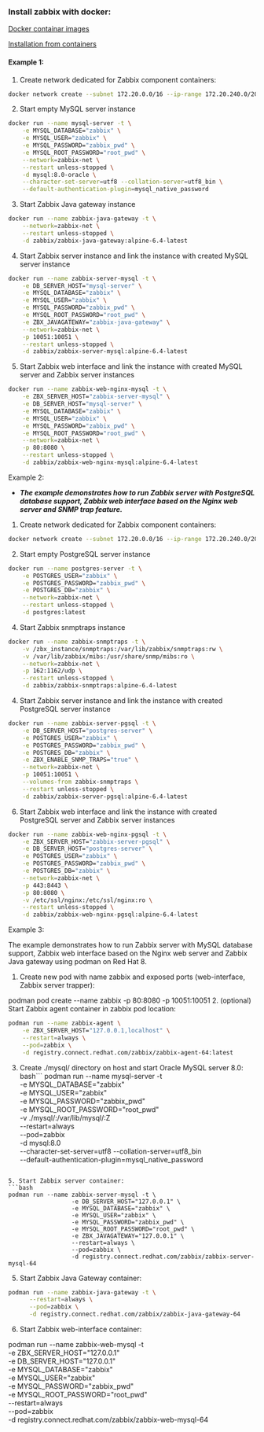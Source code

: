 ### Install zabbix with docker:
[Docker containar images](https://www.zabbix.com/container_images)

[Installation from containers](https://www.zabbix.com/documentation/current/en/manual/installation/containers)


#### Example 1:

1. Create network dedicated for Zabbix component containers:
```bash
docker network create --subnet 172.20.0.0/16 --ip-range 172.20.240.0/20 zabbix-net
```

2. Start empty MySQL server instance
```bash
docker run --name mysql-server -t \
    -e MYSQL_DATABASE="zabbix" \
    -e MYSQL_USER="zabbix" \
    -e MYSQL_PASSWORD="zabbix_pwd" \
    -e MYSQL_ROOT_PASSWORD="root_pwd" \
    --network=zabbix-net \
    --restart unless-stopped \
    -d mysql:8.0-oracle \
    --character-set-server=utf8 --collation-server=utf8_bin \
    --default-authentication-plugin=mysql_native_password
```
    
3. Start Zabbix Java gateway instance
```bash
docker run --name zabbix-java-gateway -t \
    --network=zabbix-net \
    --restart unless-stopped \
    -d zabbix/zabbix-java-gateway:alpine-6.4-latest
```
    
4. Start Zabbix server instance and link the instance with created MySQL server instance
```bash
docker run --name zabbix-server-mysql -t \
    -e DB_SERVER_HOST="mysql-server" \
    -e MYSQL_DATABASE="zabbix" \
    -e MYSQL_USER="zabbix" \
    -e MYSQL_PASSWORD="zabbix_pwd" \
    -e MYSQL_ROOT_PASSWORD="root_pwd" \
    -e ZBX_JAVAGATEWAY="zabbix-java-gateway" \
    --network=zabbix-net \
    -p 10051:10051 \
    --restart unless-stopped \
    -d zabbix/zabbix-server-mysql:alpine-6.4-latest
```

5. Start Zabbix web interface and link the instance with created MySQL server and Zabbix server instances
```bash
docker run --name zabbix-web-nginx-mysql -t \
    -e ZBX_SERVER_HOST="zabbix-server-mysql" \
    -e DB_SERVER_HOST="mysql-server" \
    -e MYSQL_DATABASE="zabbix" \
    -e MYSQL_USER="zabbix" \
    -e MYSQL_PASSWORD="zabbix_pwd" \
    -e MYSQL_ROOT_PASSWORD="root_pwd" \
    --network=zabbix-net \
    -p 80:8080 \
    --restart unless-stopped \
    -d zabbix/zabbix-web-nginx-mysql:alpine-6.4-latest
```

Example 2:

- ___The example demonstrates how to run Zabbix server with PostgreSQL database support, Zabbix web interface based on the Nginx web server and SNMP trap feature.___

1. Create network dedicated for Zabbix component containers:
```bash
docker network create --subnet 172.20.0.0/16 --ip-range 172.20.240.0/20 zabbix-net
```

2. Start empty PostgreSQL server instance
```bash
docker run --name postgres-server -t \
    -e POSTGRES_USER="zabbix" \
    -e POSTGRES_PASSWORD="zabbix_pwd" \
    -e POSTGRES_DB="zabbix" \
    --network=zabbix-net \
    --restart unless-stopped \
    -d postgres:latest
```

4. Start Zabbix snmptraps instance
```bash
docker run --name zabbix-snmptraps -t \
    -v /zbx_instance/snmptraps:/var/lib/zabbix/snmptraps:rw \
    -v /var/lib/zabbix/mibs:/usr/share/snmp/mibs:ro \
    --network=zabbix-net \
    -p 162:1162/udp \
    --restart unless-stopped \
    -d zabbix/zabbix-snmptraps:alpine-6.4-latest
```
    
4. Start Zabbix server instance and link the instance with created PostgreSQL server instance
```bash
docker run --name zabbix-server-pgsql -t \
    -e DB_SERVER_HOST="postgres-server" \
    -e POSTGRES_USER="zabbix" \
    -e POSTGRES_PASSWORD="zabbix_pwd" \
    -e POSTGRES_DB="zabbix" \
    -e ZBX_ENABLE_SNMP_TRAPS="true" \
    --network=zabbix-net \
    -p 10051:10051 \
    --volumes-from zabbix-snmptraps \
    --restart unless-stopped \
    -d zabbix/zabbix-server-pgsql:alpine-6.4-latest
```
   
6. Start Zabbix web interface and link the instance with created PostgreSQL server and Zabbix server instances
```bash
docker run --name zabbix-web-nginx-pgsql -t \
    -e ZBX_SERVER_HOST="zabbix-server-pgsql" \
    -e DB_SERVER_HOST="postgres-server" \
    -e POSTGRES_USER="zabbix" \
    -e POSTGRES_PASSWORD="zabbix_pwd" \
    -e POSTGRES_DB="zabbix" \
    --network=zabbix-net \
    -p 443:8443 \
    -p 80:8080 \
    -v /etc/ssl/nginx:/etc/ssl/nginx:ro \
    --restart unless-stopped \
    -d zabbix/zabbix-web-nginx-pgsql:alpine-6.4-latest
```

Example 3:

The example demonstrates how to run Zabbix server with MySQL database support, Zabbix web interface based on the Nginx web server and Zabbix Java gateway using podman on Red Hat 8.

1. Create new pod with name zabbix and exposed ports (web-interface, Zabbix server trapper):

podman pod create --name zabbix -p 80:8080 -p 10051:10051
2. (optional) Start Zabbix agent container in zabbix pod location:

```bash
podman run --name zabbix-agent \
    -e ZBX_SERVER_HOST="127.0.0.1,localhost" \
    --restart=always \
    --pod=zabbix \
    -d registry.connect.redhat.com/zabbix/zabbix-agent-64:latest
```

3. Create ./mysql/ directory on host and start Oracle MySQL server 8.0:
bash```
podman run --name mysql-server -t \
      -e MYSQL_DATABASE="zabbix" \
      -e MYSQL_USER="zabbix" \
      -e MYSQL_PASSWORD="zabbix_pwd" \
      -e MYSQL_ROOT_PASSWORD="root_pwd" \
      -v ./mysql/:/var/lib/mysql/:Z \
      --restart=always \
      --pod=zabbix \
      -d mysql:8.0 \
      --character-set-server=utf8 --collation-server=utf8_bin \
      --default-authentication-plugin=mysql_native_password
```

5. Start Zabbix server container:
```bash
podman run --name zabbix-server-mysql -t \
                  -e DB_SERVER_HOST="127.0.0.1" \
                  -e MYSQL_DATABASE="zabbix" \
                  -e MYSQL_USER="zabbix" \
                  -e MYSQL_PASSWORD="zabbix_pwd" \
                  -e MYSQL_ROOT_PASSWORD="root_pwd" \
                  -e ZBX_JAVAGATEWAY="127.0.0.1" \
                  --restart=always \
                  --pod=zabbix \
                  -d registry.connect.redhat.com/zabbix/zabbix-server-mysql-64
```

5. Start Zabbix Java Gateway container:
```bash
podman run --name zabbix-java-gateway -t \
      --restart=always \
      --pod=zabbix \
      -d registry.connect.redhat.com/zabbix/zabbix-java-gateway-64
```

6. Start Zabbix web-interface container:

podman run --name zabbix-web-mysql -t \
                  -e ZBX_SERVER_HOST="127.0.0.1" \
                  -e DB_SERVER_HOST="127.0.0.1" \
                  -e MYSQL_DATABASE="zabbix" \
                  -e MYSQL_USER="zabbix" \
                  -e MYSQL_PASSWORD="zabbix_pwd" \
                  -e MYSQL_ROOT_PASSWORD="root_pwd" \
                  --restart=always \
                  --pod=zabbix \
                  -d registry.connect.redhat.com/zabbix/zabbix-web-mysql-64


